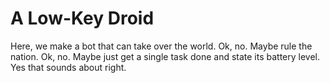 # A Low-Key Droid
Here, we make a bot that can take over the world. Ok, no. Maybe rule the nation. Ok, no. Maybe just get a single task done and state its battery level. Yes that sounds about right.
